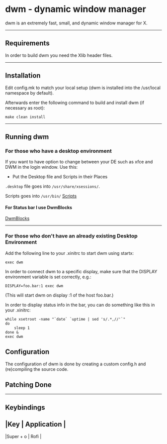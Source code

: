 # dwm - dynamic window manager
dwm is an extremely fast, small, and dynamic window manager for X.

---
## Requirements
In order to build dwm you need the Xlib header files.

---
## Installation
Edit config.mk to match your local setup (dwm is installed into
the /usr/local namespace by default).

Afterwards enter the following command to build and install dwm (if
necessary as root):

    make clean install


---
## Running dwm

### For those who have a desktop environment
If you want to have option to change between your DE such as xfce and DWM in the login window. Use this:
- Put the Desktop file and Scripts in their Places

`.desktop` file goes into `/usr/share/xsessions/`.

Scripts goes into `/usr/bin/` [Scripts](Scripts/README.md)

#### For Status bar I use DwmBlocks
[DwmBlocks](https://github.com/HimanshuGoswamiii/dwmblocks)

---
### For those who don't have an already existing Desktop Environment
Add the following line to your .xinitrc to start dwm using startx:

    exec dwm

In order to connect dwm to a specific display, make sure that
the DISPLAY environment variable is set correctly, e.g.:

    DISPLAY=foo.bar:1 exec dwm

(This will start dwm on display :1 of the host foo.bar.)

In order to display status info in the bar, you can do something
like this in your .xinitrc:

    while xsetroot -name "`date` `uptime | sed 's/.*,//'`"
    do
    	sleep 1
    done &
    exec dwm


Configuration
-------------
The configuration of dwm is done by creating a custom config.h
and (re)compiling the source code.

## Patching Done


---
## Keybindings

|Key    | Application   |
-------------------------
|Super + o | Rofi   |

